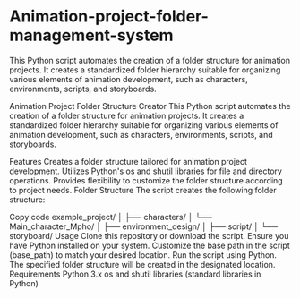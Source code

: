 # Animation-project-folder-management-system
This Python script automates the creation of a folder structure for animation projects. It creates a standardized folder hierarchy suitable for organizing various elements of animation development, such as characters, environments, scripts, and storyboards.

Animation Project Folder Structure Creator
This Python script automates the creation of a folder structure for animation projects. It creates a standardized folder hierarchy suitable for organizing various elements of animation development, such as characters, environments, scripts, and storyboards.

Features
Creates a folder structure tailored for animation project development.
Utilizes Python's os and shutil libraries for file and directory operations.
Provides flexibility to customize the folder structure according to project needs.
Folder Structure
The script creates the following folder structure:

Copy code
example_project/
│
├── characters/
│   └── Main_character_Mpho/
│
├── environment_design/
│
├── script/
│
└── storyboard/
Usage
Clone this repository or download the script.
Ensure you have Python installed on your system.
Customize the base path in the script (base_path) to match your desired location.
Run the script using Python.
The specified folder structure will be created in the designated location.
Requirements
Python 3.x
os and shutil libraries (standard libraries in Python)
